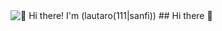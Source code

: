 <img src="https://raw.githubusercontent.com/lautarosanfi/lautarosanfi/main/gif.gif" alt="👋 Hi there! I'm (lautaro(111|sanfi))" title="👋 Hi there! I'm (lautaro(111|sanfi))"/>
## Hi there 👋

<!--
**lautarosanfi/lautarosanfi** is a ✨ _special_ ✨ repository because its `README.md` (this file) appears on your GitHub profile.

Here are some ideas to get you started:

- 🔭 I’m currently working on ...
- 🌱 I’m currently learning ...
- 👯 I’m looking to collaborate on ...
- 🤔 I’m looking for help with ...
- 💬 Ask me about ...
- 📫 How to reach me: ...
- 😄 Pronouns: ...
- ⚡ Fun fact: ...
-->
